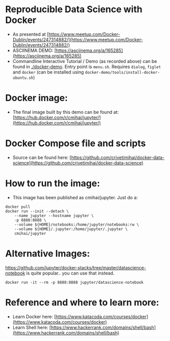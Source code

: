 # Reproducible Data Science with Docker
- As presented at [https://www.meetup.com/Docker-Dublin/events/247314882/](https://www.meetup.com/Docker-Dublin/events/247314882/)
- ASCIINEMA DEMO: [https://asciinema.org/a/165285](https://asciinema.org/a/165285)
- Commandline Interactive Tutorial / Demo (as recorded above) can be found in [./docker-demo](docker-demo). Entry point is `menu.sh`. Requires `dialog`, `figlet` and `docker` (can be installed using `docker-demo/tools/install-docker-ubuntu.sh`)

# Docker image:
-  The final image built by this demo can be found at: [https://hub.docker.com/r/cmihai/jupyter/](https://hub.docker.com/r/cmihai/jupyter/)

# Docker Compose file and scripts
- Source can be found here: [https://github.com/crivetimihai/docker-data-science](https://github.com/crivetimihai/docker-data-science)

# How to run the image:

- This image has been published as cmihai/jupyter. Just do a:
```
docker pull
docker run --init --detach \
    --name jupyter --hostname jupyter \
    -p 8888:8888 \
    --volume ${HOME}/notebooks:/home/jupyter/notebooks:rw \
    --volume ${HOME}/.jupyter:/home/jupyter/.jupyter \
    cmihai/jupyter
```

# Alternative Images:
https://github.com/jupyter/docker-stacks/tree/master/datascience-notebook is quite popular.. you can use that instead.

```
docker run -it --rm -p 8888:8888 jupyter/datascience-notebook
```

# Reference and where to learn more:
- Learn Docker here: [https://www.katacoda.com/courses/docker](https://www.katacoda.com/courses/docker)
- Learn Shell here: [https://www.hackerrank.com/domains/shell/bash](https://www.hackerrank.com/domains/shell/bash)

